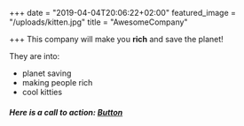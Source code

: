 +++
date = "2019-04-04T20:06:22+02:00"
featured_image = "/uploads/kitten.jpg"
title = "AwesomeCompany"

+++
This company will make you **rich** and save the planet!

They are into:

* planet saving
* making people rich
* cool kitties

##### Here is a call to action: [Button](www.google.com "somesite")